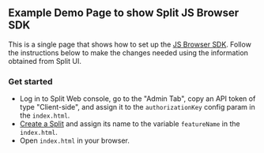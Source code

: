 ## Example Demo Page to show Split JS Browser SDK

This is a single page that shows how to set up the [JS Browser SDK](https://github.com/splitio/javascript-browser-client). Follow the instructions below to make the changes needed using the information obtained from Split UI.

### Get started

 * Log in to Split Web console, go to the "Admin Tab", copy an API token of type "Client-side", and assign it to the `authorizationKey` config param in the `index.html`.
 * [Create a Split](CREATESPLIT.md) and assign its name to the variable `featureName` in the `index.html`.
 * Open `index.html` in your browser.
